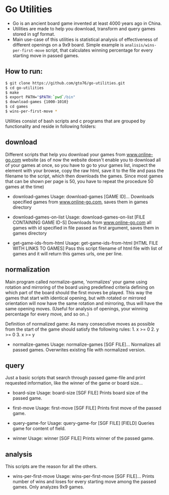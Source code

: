 
Go Utilities
============
 
* Go is an ancient board game invented at least 4000 years ago in China. 
* Utilities are made to help you download, transform and query games stored in sgf format. 
* Main use-case of this utilities is statistical analysis of effectiveness of different openings on a 9x9 board. Simple example is `analisis/wins-per-first-move` script, that calculates winning percentage for every starting move in passed games.
 
How to run:
-----------
```bash
$ git clone https://github.com/gto76/go-utilities.git
$ cd go-utilities
$ make
$ export PATH="$PATH:`pwd`/bin" 
$ download-games {1000-1010}
$ cd games
$ wins-per-first-move *
```
 
Utilities consist of bash scripts and c programs that are grouped by functionality and reside in following folders: 
  
download
--------
Different scripts that help you download your games from www.online-go.com website (as of now the website doesn't enable you to download all of your games at once, so you have to go to your games list, inspect the element with your browse, copy the raw html, save it to the file and pass the filename to the script, which then downloads the games. Since most games that can be shown per page is 50, you have to repeat the procedure 50 games at the time)
 
* download-games
Usage: download-games [GAME ID]...
Downloads specified games from www.online-go.com, saves them in games directory

* download-games-on-list
Usage: download-games-on-list [FILE CONTAINING GAME ID-S]
Downloads from www.online-go.com all games with id specified in file passed as first argument, saves them in games directory

* get-game-ids-from-html
Usage: get-game-ids-from-html [HTML FILE WITH LINKS TO GAMES]
Pass this script filename of html file with list of games and it will return this games urls, one per line.

normalization
-------------
Main program called normalize-game, 'normalizes' your game using rotation and mirroring of the board using predefined criteria defining on which part of the board should the first moves be played. This way the games that start with identical opening, but with rotated or mirrored orientation will now have the same rotation and mirroring, thus will have the same opening moves. (Useful for analysis of openings, your winning percentage for every move, and so on..)
 
Definition of normalized game:
As many consecutive moves as possible from the start of the game should satisfy the following rules:
	1. x >= 0
	2. y >= 0
	3. x >= y
 
* normalize-games
Usage: normalize-games [SGF FILE]...
Normalizes all passed games. Overwrites existing file with normalized version.

query
-----
Just a basic scripts that search through passed game-file and print requested information, like the winner of the game or board size...
 
* board-size
Usage: board-size [SGF FILE]
Prints board size of the passed game.

* first-move
Usage: first-move [SGF FILE]
Prints first move of the passed game.

* query-game-for
Usage: query-game-for [SGF FILE] [FIELD]
Queries game for content of field.

* winner
Usage: winner [SGF FILE]
Prints winner of the passed game.

analysis
--------
This scripts are the reason for all the others.
 
* wins-per-first-move
Usage: wins-per-first-move [SGF FILE]...
Prints number of wins and loses for every starting move among the passed games. Only analyzes 9x9 games.

